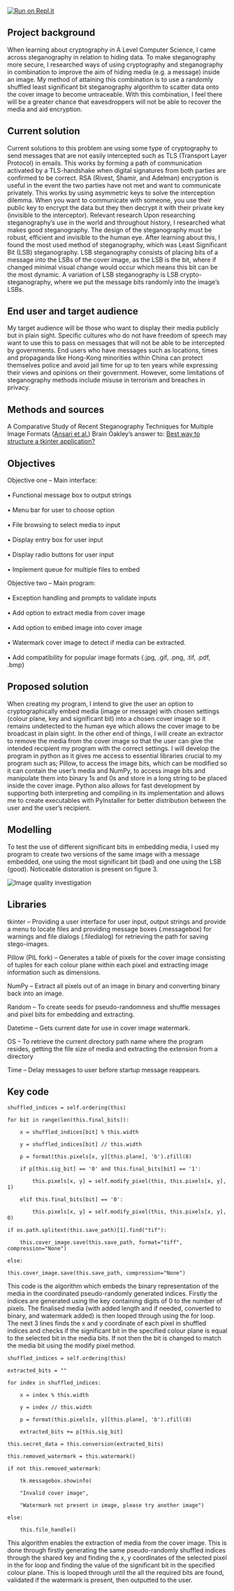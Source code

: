 [![Run on Repl.it](https://repl.it/badge/github/dylan9012/crypto-stego-project)](https://repl.it/github/dylan9012/crypto-stego-project)

## Project background
When learning about cryptography in A Level Computer Science, I came across steganography in relation to hiding data. To make steganography more secure, I researched ways of using cryptography and steganography in combination to improve the aim of hiding media (e.g. a message) inside an image. My method of attaining this combination is to use a randomly shuffled least significant bit steganography algorithm to scatter data onto the cover image to become untraceable. With this combination, I feel there will be a greater chance that eavesdroppers will not be able to recover the media and aid encryption.

## Current solution
Current solutions to this problem are using some type of cryptography to send messages that are not easily intercepted such as TLS (Transport Layer Protocol) in emails. This works by forming a path of communication activated by a TLS-handshake when digital signatures from both parties are confirmed to be correct. RSA (Rivest, Shamir, and Adelman) encryption is useful in the event the two parties have not met and want to communicate privately. This works by using asymmetric keys to solve the interception dilemma. When you want to communicate with someone, you use their public key to encrypt the data but they then decrypt it with their private key (invisible to the interceptor).
Relevant research
Upon researching steganography’s use in the world and throughout history, I researched what makes good steganography. The design of the steganography must be robust, efficient and invisible to the human eye. After learning about this, I found the most used method of steganography, which was Least Significant Bit (LSB) steganography. LSB steganography consists of placing bits of a message into the LSBs of the cover image, as the LSB is the bit, where if changed minimal visual change would occur which means this bit can be the most dynamic. A variation of LSB steganography is LSB crypto-steganography, where we put the message bits randomly into the image’s LSBs.

## End user and target audience
My target audience will be those who want to display their media publicly but in plain sight. Specific cultures who do not have freedom of speech may want to use this to pass on messages that will not be able to be intercepted by governments. End users who have messages such as locations, times and propaganda like Hong-Kong minorities within China can protect themselves police and avoid jail time for up to ten years while expressing their views and opinions on their government. However, some limitations of steganography methods include misuse in terrorism and breaches in privacy.

## Methods and sources
A Comparative Study of Recent Steganography Techniques for Multiple Image Formats ([Ansari et al.](http://www.mecs-press.org/ijcnis/ijcnis-v11-n1/IJCNIS-V11-N1-2.pdf))
Brain Oakley’s answer to: [Best way to structure a tkinter application?](https://stackoverflow.com/questions/17466561/best-way-to-structure-a-tkinter-application)

## Objectives
Objective one – Main interface:<br />  
•	Functional message box to output strings<br />  
•	Menu bar for user to choose option<br />  
•	File browsing to select media to input<br />  
•	Display entry box for user input<br />  
•	Display radio buttons for user input<br />  
•	Implement queue for multiple files to embed


Objective two – Main program:<br />  
•	Exception handling and prompts to validate inputs<br />  
•	Add option to extract media from cover image<br />  
•	Add option to embed image into cover image<br />  
•	Watermark cover image to detect if media can be extracted.<br />  
•	Add compatibility for popular image formats {.jpg, .gif, .png, .tif, .pdf, .bmp}


## Proposed solution
When creating my program, I intend to give the user an option to cryptographically embed media (image or message) with chosen settings (colour plane, key and significant bit) into a chosen cover image so it remains undetected to the human eye which allows the cover image to be broadcast in plain sight. In the other end of things, I will create an extractor to remove the media from the cover image so that the user can give the intended recipient my program with the correct settings. I will develop the program in python as it gives me access to essential libraries crucial to my program such as; Pillow, to access the image bits, which can be modified so it can contain the user’s media and  NumPy, to access image bits and manipulate them into binary 1s and 0s and store in a long string to be placed inside the cover image. Python also allows for fast development by supporting both interpreting and compiling in its implementation and allows me to create executables with PyInstaller for better distribution between the user and the user’s recipient.

## Modelling

To test the use of different significant bits in embedding media, I used my program to create two versions of the same image with a message embedded, one using the most significant bit (bad) and one using the LSB (good). Noticeable distoration is present on figure 3. 

![Image quality investigation](https://user-images.githubusercontent.com/49583764/90334467-b8312000-dfc5-11ea-80bb-2a48ae827d93.png)

## Libraries

tkinter – Providing a user interface for user input, output strings and provide a menu to locate files and providing message boxes (.messagebox) for warnings and file dialogs (.filedialog) for retrieving the path for saving stego-images.

Pillow (PIL fork) – Generates a table of pixels for the cover image consisting of tuples for each colour plane within each pixel and extracting image information such as dimensions.

NumPy – Extract all pixels out of an image in binary and converting binary back into an image.

Random – To create seeds for pseudo-randomness and shuffle messages and pixel bits for embedding and extracting.

Datetime – Gets current date for use in cover image watermark.

OS – To retrieve the current directory path name where the program resides, getting the file size of media and extracting the extension from a directory

Time – Delay messages to user before startup message reappears.

## Key code

    shuffled_indices = self.ordering(this)
    
    for bit in range(len(this.final_bits)):
    
	    x = shuffled_indices[bit] % this.width
    
	    y = shuffled_indices[bit] // this.width
    
	    p = format(this.pixels[x, y][this.plane], 'b').zfill(8)
    
	    if p[this.sig_bit] == '0' and this.final_bits[bit] == '1':
    
		    this.pixels[x, y] = self.modify_pixel(this, this.pixels[x, y], 1)
    
	    elif this.final_bits[bit] == '0':
    
		    this.pixels[x, y] = self.modify_pixel(this, this.pixels[x, y], 0)
    
    if os.path.splitext(this.save_path)[1].find("tif"):
    
	    this.cover_image.save(this.save_path, format="tiff", compression="None")
    
    else:
    
    this.cover_image.save(this.save_path, compression="None")

This code is the algorithm which embeds the binary representation of the media in the coordinated pseudo-randomly generated indices. Firstly the indices are generated using the key containing digits of 0 to the number of pixels. The finalised media (with added length and if needed, converted to binary, and watermark added) is then looped through using the for loop. The next 3 lines finds the x and y coordinate of each pixel in shuffled indices and checks if the significant bit in the specified colour plane is equal to the selected bit in the media bits. If not then the bit is changed to match the media bit using the modify pixel method.


    shuffled_indices = self.ordering(this)
    
    extracted_bits = ""
    
    for index in shuffled_indices:
    
    	x = index % this.width
    
    	y = index // this.width
    
    	p = format(this.pixels[x, y][this.plane], 'b').zfill(8)
    
    	extracted_bits += p[this.sig_bit]
    
    this.secret_data = this.conversion(extracted_bits)
    
    this.removed_watermark = this.watermark()
    
    if not this.removed_watermark:
    
    	tk.messagebox.showinfo(
    
    	"Invalid cover image",
    
    	"Watermark not present in image, please try another image")
    
    else:
    
    	this.file_handle()

This algorithm enables the extraction of media from the cover image. This is done through firstly generating the same pseudo-randomly shuffled indices through the shared key and finding the x, y coordinates of the selected pixel in the for loop and finding the value of the significant bit in the specified colour plane. This is looped through until the all the required bits are found, validated if the watermark is present, then outputted to the user.
